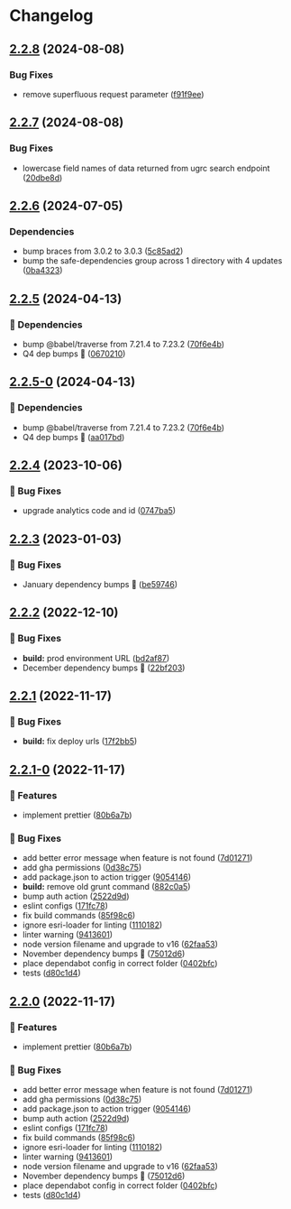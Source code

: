 # Changelog

## [2.2.8](https://github.com/agrc/vista/compare/v2.2.7...v2.2.8) (2024-08-08)


### Bug Fixes

* remove superfluous request parameter ([f91f9ee](https://github.com/agrc/vista/commit/f91f9eee3b2edeb255c3f57ae2afd36fef3bd669))

## [2.2.7](https://github.com/agrc/vista/compare/v2.2.6...v2.2.7) (2024-08-08)


### Bug Fixes

* lowercase field names of data returned from ugrc search endpoint ([20dbe8d](https://github.com/agrc/vista/commit/20dbe8dc6118992892baafbc44617dbb61aa6b42))

## [2.2.6](https://github.com/agrc/vista/compare/v2.2.5...v2.2.6) (2024-07-05)


### Dependencies

* bump braces from 3.0.2 to 3.0.3 ([5c85ad2](https://github.com/agrc/vista/commit/5c85ad240076cd4b3f51b0e4edafc63d99fcceec))
* bump the safe-dependencies group across 1 directory with 4 updates ([0ba4323](https://github.com/agrc/vista/commit/0ba432317ec29f60264e61355d46c80333b926df))

## [2.2.5](https://github.com/agrc/vista/compare/v2.2.4...v2.2.5) (2024-04-13)


### 🌲 Dependencies

* bump @babel/traverse from 7.21.4 to 7.23.2 ([70f6e4b](https://github.com/agrc/vista/commit/70f6e4b58639dcf25f31d8a01cc44723e9c82c34))
* Q4 dep bumps 🌲 ([0670210](https://github.com/agrc/vista/commit/0670210216ad8bc4920359e7006bf2277698774b))

## [2.2.5-0](https://github.com/agrc/vista/compare/v2.2.4...v2.2.5-0) (2024-04-13)


### 🌲 Dependencies

* bump @babel/traverse from 7.21.4 to 7.23.2 ([70f6e4b](https://github.com/agrc/vista/commit/70f6e4b58639dcf25f31d8a01cc44723e9c82c34))
* Q4 dep bumps 🌲 ([aa017bd](https://github.com/agrc/vista/commit/aa017bd6574f261d9c66cb9dd3e591d801b3a537))

## [2.2.4](https://github.com/agrc/vista/compare/v2.2.3...v2.2.4) (2023-10-06)


### 🐛 Bug Fixes

* upgrade analytics code and id ([0747ba5](https://github.com/agrc/vista/commit/0747ba5b8bdccf0d91ed227ee73a523fe19edf94))

## [2.2.3](https://github.com/agrc/vista/compare/v2.2.2...v2.2.3) (2023-01-03)


### 🐛 Bug Fixes

* January dependency bumps 🌲 ([be59746](https://github.com/agrc/vista/commit/be59746270dcd16143caa24b1d71f29d89a5adc2))

## [2.2.2](https://github.com/agrc/vista/compare/v2.2.1...v2.2.2) (2022-12-10)


### 🐛 Bug Fixes

* **build:** prod environment URL ([bd2af87](https://github.com/agrc/vista/commit/bd2af872973f8e758fd71e585ccb59ccb94f42d6))
* December dependency bumps 🌲 ([22bf203](https://github.com/agrc/vista/commit/22bf203fceafac53f4e045ade4434b4e044c366d))

## [2.2.1](https://github.com/agrc/vista/compare/v2.2.1-0...v2.2.1) (2022-11-17)


### 🐛 Bug Fixes

* **build:** fix deploy urls ([17f2bb5](https://github.com/agrc/vista/commit/17f2bb5c13d06a06c1c84c3444ecc76d642334e0))

## [2.2.1-0](https://github.com/agrc/vista/compare/v2.1.0...v2.2.1-0) (2022-11-17)


### 🚀 Features

* implement prettier ([80b6a7b](https://github.com/agrc/vista/commit/80b6a7b41b230b1562b35e6158116d357628f4da))


### 🐛 Bug Fixes

* add better error message when feature is not found ([7d01271](https://github.com/agrc/vista/commit/7d012718149407f2a1dc69562a2b024a9ca33251))
* add gha permissions ([0d38c75](https://github.com/agrc/vista/commit/0d38c75adfb825d156f01498e8451068f7b20b9d))
* add package.json to action trigger ([9054146](https://github.com/agrc/vista/commit/90541462e12a168474ed049affe0dfad7f850e9e))
* **build:** remove old grunt command ([882c0a5](https://github.com/agrc/vista/commit/882c0a5099a395f24b4f8c6bd2f5447e1a63b083))
* bump auth action ([2522d9d](https://github.com/agrc/vista/commit/2522d9d394140131abd27d01e072f407e06f477f))
* eslint configs ([171fc78](https://github.com/agrc/vista/commit/171fc783c20304bcf57ea0670c0a9cbb7509c1dc))
* fix build commands ([85f98c6](https://github.com/agrc/vista/commit/85f98c6b25887041d74f49eecf9c9028491af1e1))
* ignore esri-loader for linting ([1110182](https://github.com/agrc/vista/commit/1110182c9cbaf9c8d1d376a401d164701c8b93d7))
* linter warning ([9413601](https://github.com/agrc/vista/commit/9413601e64e85acdee78eaed761579f1c835b196))
* node version filename and upgrade to v16 ([62faa53](https://github.com/agrc/vista/commit/62faa536fcbde8e9349a45dee334ff5f2c1c5532))
* November dependency bumps 🌲 ([75012d6](https://github.com/agrc/vista/commit/75012d64f282a5e75331d89135bc3f387d39f147))
* place dependabot config in correct folder ([0402bfc](https://github.com/agrc/vista/commit/0402bfc0f78094fdebfbea372e5e6ba596d823c2))
* tests ([d80c1d4](https://github.com/agrc/vista/commit/d80c1d4e014f92b876b172d78015a60fd2a78fa6))

## [2.2.0](https://github.com/agrc/vista/compare/v2.1.0...v2.2.0) (2022-11-17)


### 🚀 Features

* implement prettier ([80b6a7b](https://github.com/agrc/vista/commit/80b6a7b41b230b1562b35e6158116d357628f4da))


### 🐛 Bug Fixes

* add better error message when feature is not found ([7d01271](https://github.com/agrc/vista/commit/7d012718149407f2a1dc69562a2b024a9ca33251))
* add gha permissions ([0d38c75](https://github.com/agrc/vista/commit/0d38c75adfb825d156f01498e8451068f7b20b9d))
* add package.json to action trigger ([9054146](https://github.com/agrc/vista/commit/90541462e12a168474ed049affe0dfad7f850e9e))
* bump auth action ([2522d9d](https://github.com/agrc/vista/commit/2522d9d394140131abd27d01e072f407e06f477f))
* eslint configs ([171fc78](https://github.com/agrc/vista/commit/171fc783c20304bcf57ea0670c0a9cbb7509c1dc))
* fix build commands ([85f98c6](https://github.com/agrc/vista/commit/85f98c6b25887041d74f49eecf9c9028491af1e1))
* ignore esri-loader for linting ([1110182](https://github.com/agrc/vista/commit/1110182c9cbaf9c8d1d376a401d164701c8b93d7))
* linter warning ([9413601](https://github.com/agrc/vista/commit/9413601e64e85acdee78eaed761579f1c835b196))
* node version filename and upgrade to v16 ([62faa53](https://github.com/agrc/vista/commit/62faa536fcbde8e9349a45dee334ff5f2c1c5532))
* November dependency bumps 🌲 ([75012d6](https://github.com/agrc/vista/commit/75012d64f282a5e75331d89135bc3f387d39f147))
* place dependabot config in correct folder ([0402bfc](https://github.com/agrc/vista/commit/0402bfc0f78094fdebfbea372e5e6ba596d823c2))
* tests ([d80c1d4](https://github.com/agrc/vista/commit/d80c1d4e014f92b876b172d78015a60fd2a78fa6))
